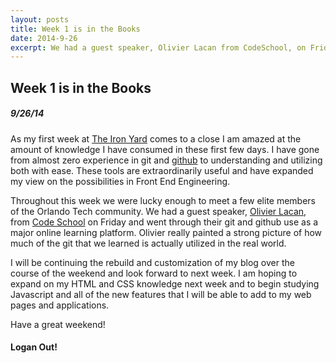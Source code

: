 ```yaml
---
layout: posts
title: Week 1 is in the Books
date: 2014-9-26
excerpt: We had a guest speaker, Olivier Lacan from CodeSchool, on Friday and got to see their use of git and github as a team
---
```


## Week 1 is in the Books

##### 9/26/14

As my first week at [The Iron Yard](theironyard.com) comes to a close I am amazed at the amount
of knowledge I have consumed in these first few days. I have gone from almost
zero experience in git and [github](https://github.com/) to understanding and utilizing both with ease.
These tools are extraordinarily useful and have expanded my view on the
possibilities in Front End Engineering.

Throughout this week we were lucky enough to meet a few elite members of the
Orlando Tech community. We had a guest speaker, [Olivier Lacan](http://olivierlacan.com/), from [Code School](https://www.codeschool.com/)
on Friday and went through their git and github use as a major online learning
platform. Olivier really painted a strong picture of how much of the git that we
learned is actually utilized in the real world.

I will be continuing the rebuild and customization of my blog over the course of
the weekend and look forward to next week. I am hoping to expand on my HTML and
CSS knowledge next week and to begin studying Javascript and all of the new
features that I will be able to add to my web pages and applications.

Have a great weekend!

#### Logan Out!
